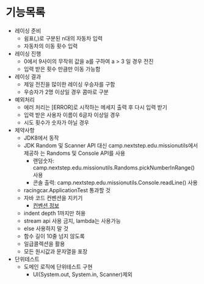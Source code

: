 # 기능목록

- 레이싱 준비
    - 쉼표(,)로 구분된 n대의 자동차 입력
    - 자동차의 이동 횟수 입력
- 레이싱 진행
    - 0에서 9사이의 무작위 값을 a를 구하여 a > 3 일 경우 전진
    - 입력 받은 횟수 만큼만 이동 가능함
- 레이싱 결과
    - 제일 전진을 많이한 레이싱 우승자를 구함
    - 우승자가 2명 이상일 경우 콤마로 구분
- 예외처리
    - 에러 처리는 [ERROR]로 시작하는 메세지 출력 후 다시 입력 받기
    - 입력 받은 사용자 이름이 6글자 이상일 경우
    - 시도 횟수가 숫자가 아닐 경우
- 제약사항
    - JDK8에서 동작
    - JDK Random 및 Scanner API 대신 camp.nextstep.edu.missionutils에서 제공하
      는 Randoms 및 Console API를 사용
        - 랜덤숫자: camp.nextstep.edu.missionutils.Randoms.pickNumberInRange() 사용
        - 콘솔 출력: camp.nextstep.edu.missionutils.Console.readLine() 사용
    - racingcar.ApplicationTest 통과할 것
    - 자바 코드 컨벤션을 지키기
        - [컨벤션 정보](https://github.com/woowacourse/woowacourse-docs/tree/master/styleguide/java])
    - indent depth 1까지만 허용
    - stream api 사용 금지, lambda는 사용가능
    - else 사용하지 말 것
    - 함수 길이 10줄 넘지 않도록
    - 일급콜렉션을 활용
    - 모든 원시값과 문자열을 포장
- 단위테스트
    - 도메인 로직에 단위테스트 구현
        - UI(System.out, System.in, Scanner)제외
